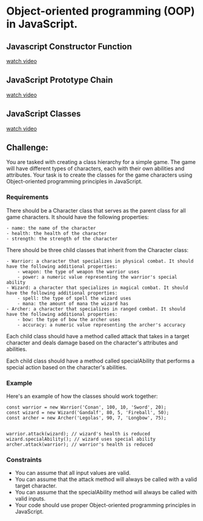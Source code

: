 # Object-oriented programming (OOP) in JavaScript.

## Javascript Constructor Function
[watch video](https://www.youtube.com/watch?v=MBLCbJvyaA0)

## JavaScript Prototype Chain
[watch video](https://www.youtube.com/watch?v=1HEG5bvjJIA)

## JavaScript Classes
[watch video](https://www.youtube.com/watch?v=R4lPsqG2ic8)

## Challenge:

You are tasked with creating a class hierarchy for a simple game. The game will have different types of characters, each with their own abilities and attributes. Your task is to create the classes for the game characters using Object-oriented programming principles in JavaScript.

### Requirements
There should be a Character class that serves as the parent class for all game characters. It should have the following properties:

    - name: the name of the character
    - health: the health of the character
    - strength: the strength of the character

There should be three child classes that inherit from the Character class:

    - Warrior: a character that specializes in physical combat. It should have the following additional properties:
        - weapon: the type of weapon the warrior uses
        - power: a numeric value representing the warrior's special ability
    - Wizard: a character that specializes in magical combat. It should have the following additional properties:
        - spell: the type of spell the wizard uses
        - mana: the amount of mana the wizard has
    - Archer: a character that specializes in ranged combat. It should have the following additional properties:
        - bow: the type of bow the archer uses
        - accuracy: a numeric value representing the archer's accuracy
Each child class should have a method called attack that takes in a target character and deals damage based on the character's attributes and abilities.

Each child class should have a method called specialAbility that performs a special action based on the character's abilities.

### Example
Here's an example of how the classes should work together:

```
const warrior = new Warrior('Conan', 100, 10, 'Sword', 20);
const wizard = new Wizard('Gandalf', 80, 5, 'Fireball', 50);
const archer = new Archer('Legolas', 90, 7, 'Longbow', 75);


warrior.attack(wizard); // wizard's health is reduced
wizard.specialAbility(); // wizard uses special ability
archer.attack(warrior); // warrior's health is reduced
```

### Constraints
- You can assume that all input values are valid.
- You can assume that the attack method will always be called with a valid target character.
- You can assume that the specialAbility method will always be called with valid inputs.
- Your code should use proper Object-oriented programming principles in JavaScript.